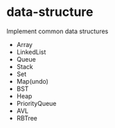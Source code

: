 # data-structure

Implement common data structures
  - Array
  - LinkedList
  - Queue
  - Stack
  - Set
  - Map(undo)
  - BST
  - Heap
  - PriorityQueue
  - AVL
  - RBTree
